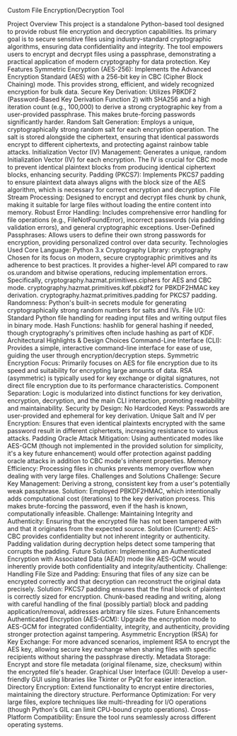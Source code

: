 Custom File Encryption/Decryption Tool

Project Overview
This project is a standalone Python-based tool designed to provide robust file encryption and decryption capabilities. Its primary goal is to secure sensitive files using industry-standard cryptographic algorithms, ensuring data confidentiality and integrity. The tool empowers users to encrypt and decrypt files using a passphrase, demonstrating a practical application of modern cryptography for data protection.
Key Features
Symmetric Encryption (AES-256): Implements the Advanced Encryption Standard (AES) with a 256-bit key in CBC (Cipher Block Chaining) mode. This provides strong, efficient, and widely recognized encryption for bulk data.
Secure Key Derivation: Utilizes PBKDF2 (Password-Based Key Derivation Function 2) with SHA256 and a high iteration count (e.g., 100,000) to derive a strong cryptographic key from a user-provided passphrase. This makes brute-forcing passwords significantly harder.
Random Salt Generation: Employs a unique, cryptographically strong random salt for each encryption operation. The salt is stored alongside the ciphertext, ensuring that identical passwords encrypt to different ciphertexts, and protecting against rainbow table attacks.
Initialization Vector (IV) Management: Generates a unique, random Initialization Vector (IV) for each encryption. The IV is crucial for CBC mode to prevent identical plaintext blocks from producing identical ciphertext blocks, enhancing security.
Padding (PKCS7): Implements PKCS7 padding to ensure plaintext data always aligns with the block size of the AES algorithm, which is necessary for correct encryption and decryption.
File Stream Processing: Designed to encrypt and decrypt files chunk by chunk, making it suitable for large files without loading the entire content into memory.
Robust Error Handling: Includes comprehensive error handling for file operations (e.g., FileNotFoundError), incorrect passwords (via padding validation errors), and general cryptographic exceptions.
User-Defined Passphrases: Allows users to define their own strong passwords for encryption, providing personalized control over data security.
Technologies Used
Core Language: Python 3.x
Cryptography Library: cryptography
Chosen for its focus on modern, secure cryptographic primitives and its adherence to best practices. It provides a higher-level API compared to raw os.urandom and bitwise operations, reducing implementation errors.
Specifically, cryptography.hazmat.primitives.ciphers for AES and CBC mode.
cryptography.hazmat.primitives.kdf.pbkdf2 for PBKDF2HMAC key derivation.
cryptography.hazmat.primitives.padding for PKCS7 padding.
Randomness: Python's built-in secrets module for generating cryptographically strong random numbers for salts and IVs.
File I/O: Standard Python file handling for reading input files and writing output files in binary mode.
Hash Functions: hashlib for general hashing if needed, though cryptography's primitives often include hashing as part of KDF.
Architectural Highlights & Design Choices
Command-Line Interface (CLI): Provides a simple, interactive command-line interface for ease of use, guiding the user through encryption/decryption steps.
Symmetric Encryption Focus: Primarily focuses on AES for file encryption due to its speed and suitability for encrypting large amounts of data. RSA (asymmetric) is typically used for key exchange or digital signatures, not direct file encryption due to its performance characteristics.
Component Separation: Logic is modularized into distinct functions for key derivation, encryption, decryption, and the main CLI interaction, promoting readability and maintainability.
Security by Design:
No Hardcoded Keys: Passwords are user-provided and ephemeral for key derivation.
Unique Salt and IV per Encryption: Ensures that even identical plaintexts encrypted with the same password result in different ciphertexts, increasing resistance to various attacks.
Padding Oracle Attack Mitigation: Using authenticated modes like AES-GCM (though not implemented in the provided solution for simplicity, it's a key future enhancement) would offer protection against padding oracle attacks in addition to CBC mode's inherent properties.
Memory Efficiency: Processing files in chunks prevents memory overflow when dealing with very large files.
Challenges and Solutions
Challenge: Secure Key Management: Deriving a strong, consistent key from a user's potentially weak passphrase.
Solution: Employed PBKDF2HMAC, which intentionally adds computational cost (iterations) to the key derivation process. This makes brute-forcing the password, even if the hash is known, computationally infeasible.
Challenge: Maintaining Integrity and Authenticity: Ensuring that the encrypted file has not been tampered with and that it originates from the expected source.
Solution (Current): AES-CBC provides confidentiality but not inherent integrity or authenticity. Padding validation during decryption helps detect some tampering that corrupts the padding.
Future Solution: Implementing an Authenticated Encryption with Associated Data (AEAD) mode like AES-GCM would inherently provide both confidentiality and integrity/authenticity.
Challenge: Handling File Size and Padding: Ensuring that files of any size can be encrypted correctly and that decryption can reconstruct the original data precisely.
Solution: PKCS7 padding ensures that the final block of plaintext is correctly sized for encryption. Chunk-based reading and writing, along with careful handling of the final (possibly partial) block and padding application/removal, addresses arbitrary file sizes.
Future Enhancements
Authenticated Encryption (AES-GCM): Upgrade the encryption mode to AES-GCM for integrated confidentiality, integrity, and authenticity, providing stronger protection against tampering.
Asymmetric Encryption (RSA) for Key Exchange: For more advanced scenarios, implement RSA to encrypt the AES key, allowing secure key exchange when sharing files with specific recipients without sharing the passphrase directly.
Metadata Storage: Encrypt and store file metadata (original filename, size, checksum) within the encrypted file's header.
Graphical User Interface (GUI): Develop a user-friendly GUI using libraries like Tkinter or PyQt for easier interaction.
Directory Encryption: Extend functionality to encrypt entire directories, maintaining the directory structure.
Performance Optimization: For very large files, explore techniques like multi-threading for I/O operations (though Python's GIL can limit CPU-bound crypto operations).
Cross-Platform Compatibility: Ensure the tool runs seamlessly across different operating systems.
